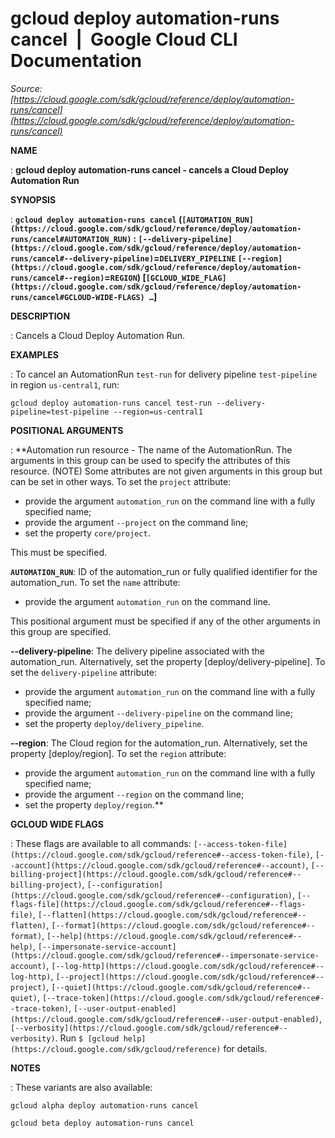 # gcloud deploy automation-runs cancel  |  Google Cloud CLI Documentation

*Source: [https://cloud.google.com/sdk/gcloud/reference/deploy/automation-runs/cancel](https://cloud.google.com/sdk/gcloud/reference/deploy/automation-runs/cancel)*

**NAME**

: **gcloud deploy automation-runs cancel - cancels a Cloud Deploy Automation Run**

**SYNOPSIS**

: **`gcloud deploy automation-runs cancel` (`[AUTOMATION_RUN](https://cloud.google.com/sdk/gcloud/reference/deploy/automation-runs/cancel#AUTOMATION_RUN)` : `[--delivery-pipeline](https://cloud.google.com/sdk/gcloud/reference/deploy/automation-runs/cancel#--delivery-pipeline)`=`DELIVERY_PIPELINE` `[--region](https://cloud.google.com/sdk/gcloud/reference/deploy/automation-runs/cancel#--region)`=`REGION`) [`[GCLOUD_WIDE_FLAG](https://cloud.google.com/sdk/gcloud/reference/deploy/automation-runs/cancel#GCLOUD-WIDE-FLAGS) …`]**

**DESCRIPTION**

: Cancels a Cloud Deploy Automation Run.

**EXAMPLES**

: To cancel an AutomationRun `test-run` for delivery pipeline
`test-pipeline` in region `us-central1`, run:

```
gcloud deploy automation-runs cancel test-run --delivery-pipeline=test-pipeline --region=us-central1
```

**POSITIONAL ARGUMENTS**

: **Automation run resource - The name of the AutomationRun. The arguments in this
group can be used to specify the attributes of this resource. (NOTE) Some
attributes are not given arguments in this group but can be set in other ways.
To set the `project` attribute:

- provide the argument `automation_run` on the command line with a
fully specified name;
- provide the argument `--project` on the command line;
- set the property `core/project`.

This must be specified.

**`AUTOMATION_RUN`**:
ID of the automation_run or fully qualified identifier for the automation_run.
To set the `name` attribute:

- provide the argument `automation_run` on the command line.

This positional argument must be specified if any of the other arguments in this
group are specified.

**--delivery-pipeline**:
The delivery pipeline associated with the automation_run. Alternatively, set the
property [deploy/delivery-pipeline].
To set the `delivery-pipeline` attribute:

- provide the argument `automation_run` on the command line with a
fully specified name;
- provide the argument `--delivery-pipeline` on the command line;
- set the property `deploy/delivery_pipeline`.

**--region**:
The Cloud region for the automation_run. Alternatively, set the property
[deploy/region].
To set the `region` attribute:

- provide the argument `automation_run` on the command line with a
fully specified name;
- provide the argument `--region` on the command line;
- set the property `deploy/region`.**

**GCLOUD WIDE FLAGS**

: These flags are available to all commands: `[--access-token-file](https://cloud.google.com/sdk/gcloud/reference#--access-token-file)`,
`[--account](https://cloud.google.com/sdk/gcloud/reference#--account)`, `[--billing-project](https://cloud.google.com/sdk/gcloud/reference#--billing-project)`,
`[--configuration](https://cloud.google.com/sdk/gcloud/reference#--configuration)`,
`[--flags-file](https://cloud.google.com/sdk/gcloud/reference#--flags-file)`,
`[--flatten](https://cloud.google.com/sdk/gcloud/reference#--flatten)`, `[--format](https://cloud.google.com/sdk/gcloud/reference#--format)`, `[--help](https://cloud.google.com/sdk/gcloud/reference#--help)`, `[--impersonate-service-account](https://cloud.google.com/sdk/gcloud/reference#--impersonate-service-account)`,
`[--log-http](https://cloud.google.com/sdk/gcloud/reference#--log-http)`,
`[--project](https://cloud.google.com/sdk/gcloud/reference#--project)`, `[--quiet](https://cloud.google.com/sdk/gcloud/reference#--quiet)`, `[--trace-token](https://cloud.google.com/sdk/gcloud/reference#--trace-token)`, `[--user-output-enabled](https://cloud.google.com/sdk/gcloud/reference#--user-output-enabled)`,
`[--verbosity](https://cloud.google.com/sdk/gcloud/reference#--verbosity)`.
Run `$ [gcloud help](https://cloud.google.com/sdk/gcloud/reference)` for details.

**NOTES**

: These variants are also available:

```
gcloud alpha deploy automation-runs cancel
```

```
gcloud beta deploy automation-runs cancel
```